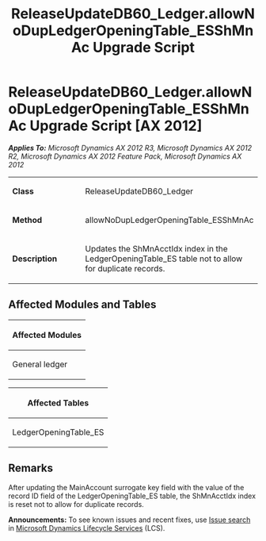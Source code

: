 ﻿---
title: ReleaseUpdateDB60_Ledger.allowNoDupLedgerOpeningTable_ESShMnAc Upgrade Script
TOCTitle: ReleaseUpdateDB60_Ledger.allowNoDupLedgerOpeningTable_ESShMnAc Upgrade Script
ms:assetid: b8add440-8a5a-d3fc-f451-5e728b0c266d
ms:mtpsurl: https://msdn.microsoft.com/en-us/library/JJ737092(v=AX.60)
ms:contentKeyID: 49710774
ms.date: 05/18/2015
mtps_version: v=AX.60
---

# ReleaseUpdateDB60\_Ledger.allowNoDupLedgerOpeningTable\_ESShMnAc Upgrade Script [AX 2012]


_**Applies To:** Microsoft Dynamics AX 2012 R3, Microsoft Dynamics AX 2012 R2, Microsoft Dynamics AX 2012 Feature Pack, Microsoft Dynamics AX 2012_

<table>
<colgroup>
<col style="width: 50%" />
<col style="width: 50%" />
</colgroup>
<tbody>
<tr class="odd">
<td><p><strong>Class</strong></p></td>
<td><p>ReleaseUpdateDB60_Ledger</p></td>
</tr>
<tr class="even">
<td><p><strong>Method</strong></p></td>
<td><p>allowNoDupLedgerOpeningTable_ESShMnAc</p></td>
</tr>
<tr class="odd">
<td><p><strong>Description</strong></p></td>
<td><p>Updates the ShMnAcctIdx index in the LedgerOpeningTable_ES table not to allow for duplicate records.</p></td>
</tr>
</tbody>
</table>


## Affected Modules and Tables

<table>
<colgroup>
<col style="width: 100%" />
</colgroup>
<thead>
<tr class="header">
<th><p>Affected Modules</p></th>
</tr>
</thead>
<tbody>
<tr class="odd">
<td><p>General ledger</p></td>
</tr>
</tbody>
</table>


<table>
<colgroup>
<col style="width: 100%" />
</colgroup>
<thead>
<tr class="header">
<th><p>Affected Tables</p></th>
</tr>
</thead>
<tbody>
<tr class="odd">
<td><p>LedgerOpeningTable_ES</p></td>
</tr>
</tbody>
</table>


## Remarks

After updating the MainAccount surrogate key field with the value of the record ID field of the LedgerOpeningTable\_ES table, the ShMnAcctIdx index is reset not to allow for duplicate records.

  
**Announcements:** To see known issues and recent fixes, use [Issue search](http://go.microsoft.com/fwlink/?linkid=389258) in [Microsoft Dynamics Lifecycle Services](http://go.microsoft.com/fwlink/?linkid=306505) (LCS).

